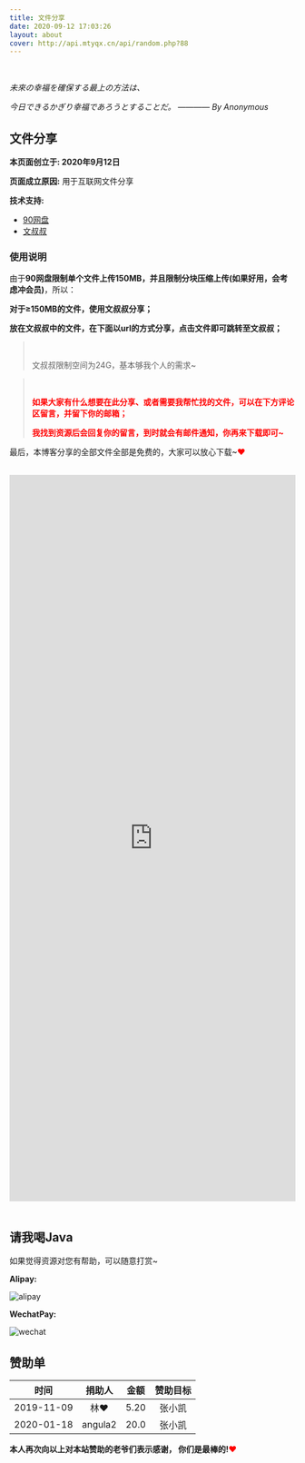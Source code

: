 ```yaml
---
title: 文件分享
date: 2020-09-12 17:03:26
layout: about
cover: http://api.mtyqx.cn/api/random.php?88
---
```


<br/>

*未來の幸福を確保する最上の方法は、*

*今日できるかぎり幸福であろうとすることだ。* ———— *By Anonymous*

## 文件分享

**本页面创立于: 2020年9月12日**

**页面成立原因:** 用于互联网文件分享

**技术支持:** 

-   [90网盘](https://www.90pan.com/about.php?action=about)
-   [文叔叔](https://www.wenshushu.cn/)

### 使用说明

由于**90网盘限制单个文件上传150MB，并且限制分块压缩上传(如果好用，会考虑冲会员)**，所以：

**对于≥150MB的文件，使用文叔叔分享；**

**放在文叔叔中的文件，在下面以url的方式分享，点击文件即可跳转至文叔叔；**

>   <BR/>
>
>   文叔叔限制空间为24G，基本够我个人的需求~

>   <BR/>
>
>   <font color="#f00">**如果大家有什么想要在此分享、或者需要我帮忙找的文件，可以在下方评论区留言，并留下你的邮箱；**</font>
>
>   <font color="#f00">**我找到资源后会回复你的留言，到时就会有邮件通知，你再来下载即可~**</font>

最后，本博客分享的全部文件全部是免费的，大家可以放心下载~<font color="#ff0000">❤</font>

<br/>

<HTML lang="en">

<div class = "container">
    <iframe id="File-Sharing"
        title="File-Sharing"
        style='position:inherit; top:0px; left:0px; width:100%; height:1280px; z-index:999'
        frameborder='no'
        scrolling='true'
        src="https://www.90pan.com/n52415">
    </iframe>
</div>

</HTML>

<BR/>

## 请我喝Java

如果觉得资源对您有帮助，可以随意打赏~

**Alipay:**

![alipay](https://jasonkay_image.imfast.io/images/alipay.jpg)

**WechatPay:**

![wechat](https://jasonkay_image.imfast.io/images/wechat.jpg)

## 赞助单

|    时间    | 捐助人  | 金额 | 赞助目标 |
| :--------: | :-----: | :--: | :------: |
| 2019-11-09 |   林❤   | 5.20 |  张小凯  |
| 2020-01-18 | angula2 | 20.0 |  张小凯  |



**本人再次向以上对本站赞助的老爷们表示感谢， 你们是最棒的!**<font color="#FF0000">❤</font>

<BR/>